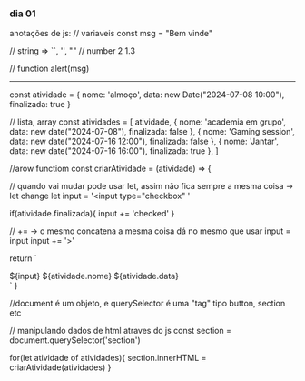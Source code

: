 

### dia 01
anotações de js:
// variaveis
const msg = "Bem vinde"

// string => ``, '', ""
// number 2 1.3

// function
alert(msg)

---
 const atividade = {
  nome: 'almoço',
  data: new Date("2024-07-08 10:00"),
  finalizada: true
 } 

// lista, array
const atividades = [
  atividade, 
  {
    nome: 'academia em grupo',
    data: new date("2024-07-08"),
    finalizada: false
  },
    {
    nome: 'Gaming session',
    data: new date("2024-07-16 12:00"),
    finalizada: false
  },
      {
    nome: 'Jantar',
    data: new date("2024-07-16 16:00"),
    finalizada: true
  },
]


//arow functiom
const criarAtividade = (atividade) => { 

  // quando vai mudar pode usar let, assim não fica sempre a mesma coisa -> let change
  let input = '<input type="checkbox" '

  
  if(atividade.finalizada){
    input += 'checked'
  }

// += -> o mesmo concatena a mesma coisa dá no mesmo que usar input = input
  input += '>'
  
  return `
  <div>
      ${input}
      <span>${atividade.nome}</span>
      <time>${atividade.data}</time>
  </div>
  `
}

//document é um objeto, e querySelector é uma "tag" tipo button, section etc

// manipulando dados de html atraves do js
const section = document.querySelector('section')

for(let atividade of atividades){
  section.innerHTML =  criarAtividade(atividades)
}
